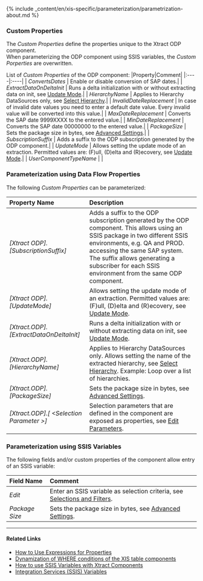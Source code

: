 
{% include _content/en/xis-specific/parameterization/parametrization-about.md  %}

### Custom Properties
The *Custom Properties* define the properties unique to the Xtract ODP component. <br>
When parameterizing the ODP component using SSIS variables, the *Custom Porperties* are overwritten.

List of *Custom Properties* of the ODP component:
|Property|Comment|
|:----|:----|
| *ConvertsDates* | Enable or disable conversion of SAP dates.|
| *ExtractDataOnDeltaInit* | Runs a delta initialization with or without extracting data on init, see [Update Mode](./odp-functions-ov#update-mode).|
| *HierarchyName* | Applies to Hierarchy DataSources only, see [Select Hierarchy](./odp-functions-ov#select-hierarchy).|
| *InvalidDateReplacement* | In case of invalid date values you need to enter a default date value. Every invalid value will be converted into this value.|
| *MaxDateReplacement* | Converts the SAP date 9999XXXX to the entered value.|
| *MinDateReplacement* | Converts the SAP date 00000000 to the entered value.|
| *PackageSize* | Sets the package size in bytes, see [Advanced Settings](./odp-functions-ov#advanced-settings).|
| *SubscriptionSuffix* | Adds a suffix to the ODP subscription generated by the ODP component.|
| *UpdateMode* | Allows setting the update mode of an extraction. Permitted values are: (F)ull, (D)elta and (R)ecovery, see [Update Mode](./odp-functions-ov#update-mode).|
| *UserComponentTypeName* | |

### Parameterization using Data Flow Properties
The following *Custom Properties* can be parameterized:

|Property Name|Description|
|:----|:----|
| *[Xtract ODP].[SubscriptionSuffix]*| Adds a suffix to the ODP subscription generated by the ODP component. This allows using an SSIS package in two different SSIS environments, e.g. QA and PROD. accessing the same SAP system. The suffix allows generating a subscriber for each SSIS environment from the same ODP component.|
| *[Xtract ODP].[UpdateMode]*|Allows setting the update mode of an extraction. Permitted values are: (F)ull, (D)elta and (R)ecovery, see [Update Mode](./odp-functions-ov#update-mode).|
| *[Xtract.ODP].[ExtractDataOnDeltaInit]*| Runs a delta initialization with or without extracting data on init, see [Update Mode](./odp-functions-ov#update-mode).|
| *[Xtract.ODP].[HierarchyName]*| Applies to Hierarchy DataSources only. Allows setting the name of the extracted hierarchy, see [Select Hierarchy](./odp-functions-ov#select-hierarchy). Example: Loop over a list of hierarchies.  |
| *[Xtract.ODP].[PackageSize]*| Sets the package size in bytes, see [Advanced Settings](./odp-functions-ov#advanced-settings). |
| *[Xtract.ODP].[ &lt;Selection Parameter &gt;]*| Selection parameters that are defined in the component are exposed as properties, see [Edit Parameters](./odp-functions-ov#edit-parameters). |

### Parameterization using SSIS Variables
The following fields and/or custom properties of the component allow entry of an SSIS variable:

|Field Name|Comment|
|:----|:----|
| *Edit*|Enter an SSIS variable as selection criteria, see [Selections and Filters](./odp-functions-ov#selections-and-filters).|
| *Package Size*| Sets the package size in bytes, see [Advanced Settings](./odp-functions-ov#advanced-settings). |


****
#### Related Links
- [How to Use Expressions for Properties](../parameterization/parameterization-prop#how-to-use-expressions-for-properties) 
- [Dynamization of WHERE conditions of the XIS table components](https://kb.theobald-software.com/xtract-is/Dynamization-of-WHERE-conditions-of-the-XIS-table-components)
- [How to use SSIS Variables with Xtract Components](../parameterization/parameterization-var) 
- [Integration Services (SSIS) Variables](https://docs.microsoft.com/en-us/sql/integration-services/integration-services-ssis-variables?view=sql-server-ver15)